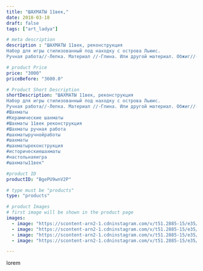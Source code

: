 ```yaml
---
title: "ШАХМАТЫ 11век,"
date: 2018-03-18
draft: false
tags: ["art_ladya"]

# meta description
description : "ШАХМАТЫ 11век, реконструкция
Набор для игры стилизованный под находку с острова Льюис.
Ручная работа//-Лепка. Материал //-Глина. Или другой материал. Обжиг//-"

# product Price
price: "3000"
priceBefore: "3600.0"

# Product Short Description
shortDescription: "ШАХМАТЫ 11век, реконструкция
Набор для игры стилизованный под находку с острова Льюис.
Ручная работа//-Лепка. Материал //-Глина. Или другой материал. Обжиг//-(1100гр); молочение//-(после высокотемпературного обжига, запекание изделия искупанного предварительно в молоке). Доска для ШАХМАТ //- ручного изготовления. Материал //-Дуб, Бук, Красное дерево. Покрыто пчелиным воском.
#Шахматы
#Керамические шахматы
#Шахматы 11век реконструкция
#Шахматы ручная работа
#шахматыручнойработы 
#шахматы 
#шахматыреконструкция
#историческиешахматы
#настольнаяигра
#шахматы11век"

#product ID
productID: "BgePU9wnV2P"

# type must be "products"
type: "products"

# product Images
# first image will be shown in the product page
images:
  - image: "https://scontent-arn2-1.cdninstagram.com/v/t51.2885-15/e35/40202557_1148125778668039_6072256292439719936_n.jpg?se=8&tp=1&_nc_ht=scontent-arn2-1.cdninstagram.com&_nc_cat=107&_nc_ohc=Y3ZPimt4jgYAX_3oD2H&oh=bec8e7d7d935ca4bf7d2acf266820f0d&oe=606BDCE4&ig_cache_key=MTczNzg5MjI2NjE4Nzc5MzQ2OQ%3D%3D.2"
  - image: "https://scontent-arn2-1.cdninstagram.com/v/t51.2885-15/e35/39963639_1959173060770489_365125937315971072_n.jpg?se=8&tp=1&_nc_ht=scontent-arn2-1.cdninstagram.com&_nc_cat=101&_nc_ohc=jp4rrt-1dgQAX-Jp-pC&oh=7dc06ce6d274ba83d8232485ddc9c23b&oe=606D5111&ig_cache_key=MTczNzg5MjI3NzI5NDMzNTM3NA%3D%3D.2"
  - image: "https://scontent-arn2-1.cdninstagram.com/v/t51.2885-15/e35/39958954_255662035279678_8618924281218203648_n.jpg?se=7&tp=1&_nc_ht=scontent-arn2-1.cdninstagram.com&_nc_cat=110&_nc_ohc=dducAwaVW7kAX8thz26&oh=7961b130955910b48ef1854625193e85&oe=606A31FF&ig_cache_key=MTczNzg5MjI4OTc4NDg5Njk3Ng%3D%3D.2"
  - image: "https://scontent-arn2-1.cdninstagram.com/v/t51.2885-15/e35/40057416_861155950746151_7133250859663622144_n.jpg?se=7&tp=1&_nc_ht=scontent-arn2-1.cdninstagram.com&_nc_cat=107&_nc_ohc=22ScLPxFOfYAX8qHoP9&oh=0c00d59eb793754737aadc999f967bb4&oe=606D4CD3&ig_cache_key=MTczNzg5MjMwMDYzMTQ3NzUwNQ%3D%3D.2"

---
```

lorem
